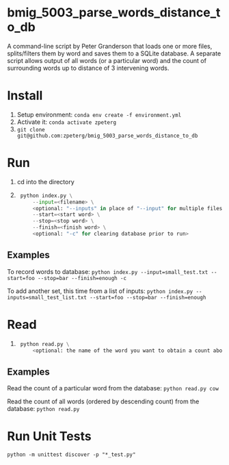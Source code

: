 # bmig_5003_parse_words_distance_to_db
A command-line script by Peter Granderson that loads one or more files, splits/filters them by word and saves them to a SQLite database.
A separate script allows output of all words (or a particular word) and the count of surrounding words up to distance of 3 intervening words.

# Install
1. Setup environment: ```conda env create -f environment.yml```
2. Activate it: ```conda activate zpeterg```
3. ```git clone git@github.com:zpeterg/bmig_5003_parse_words_distance_to_db```

# Run
1. cd into the directory
2. ```python
    python index.py \
        --input=<filename> \
        <optional: "--inputs" in place of "--input" for multiple files>
        --start=<start word> \
        --stop=<stop word> \
        --finish=<finish word> \
        <optional: "-c" for clearing database prior to run>
     ```
## Examples
To record words to database:
```python index.py --input=small_test.txt --start=foo --stop=bar --finish=enough -c```

To add another set, this time from a list of inputs:
```python index.py --inputs=small_test_list.txt --start=foo --stop=bar --finish=enough```

# Read
1. ```python
    python read.py \
        <optional: the name of the word you want to obtain a count about>
     ```

## Examples
Read the count of a particular word from the database:
```python read.py cow```

Read the count of all words (ordered by descending count) from the database:
```python read.py```

# Run Unit Tests
```python -m unittest discover -p "*_test.py"```